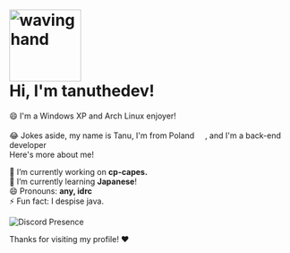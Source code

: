 
<h1><img src="https://em-content.zobj.net/thumbs/120/apple/325/waving-hand_1f44b.png" alt="waving hand" width="128px" height="128px"><br>Hi, I'm <strong>tanuthedev</strong>!</h1>

<p>😄 I'm a Windows XP and Arch Linux enjoyer!<br><br>😂 Jokes aside, my name is Tanu, I'm from Poland <img src="https://em-content.zobj.net/thumbs/120/apple/325/flag-poland_1f1f5-1f1f1.png" width="15px" height="15px">, and I'm a back-end developer<br>Here's more about me!</p>

  <p>🔭 I’m currently working on <strong>cp-capes.</strong><br>🌱 I’m currently learning <strong>Japanese</strong>!<br>😄 Pronouns: <strong>any, idrc</strong><br>⚡ Fun fact: I despise java.</p>

<img src="https://lanyard.cnrad.dev/api/852612510280319016" alt="Discord Presence" align="center">

<p>Thanks for visiting my profile! ❤️</p>
